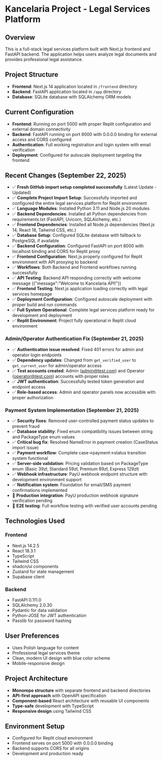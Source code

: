 # Kancelaria Project - Legal Services Platform

## Overview
This is a full-stack legal services platform built with Next.js frontend and FastAPI backend. The application helps users analyze legal documents and provides professional legal assistance.

## Project Structure
- **Frontend**: Next.js 14 application located in `/frontend` directory
- **Backend**: FastAPI application located in `/app` directory
- **Database**: SQLite database with SQLAlchemy ORM models

## Current Configuration
- **Frontend**: Running on port 5000 with proper Replit configuration and external domain connectivity
- **Backend**: FastAPI running on port 8000 with 0.0.0.0 binding for external access and CORS configured
- **Authentication**: Full working registration and login system with email verification
- **Deployment**: Configured for autoscale deployment targeting the frontend

## Recent Changes (September 22, 2025)
- ✅ **Fresh GitHub import setup completed successfully** (Latest Update - Updated)
- ✅ **Complete Project Import Setup**: Successfully imported and configured the entire legal services platform for Replit environment
- ✅ **Language Modules**: Installed Python 3.11 and Node.js 20 modules
- ✅ **Backend Dependencies**: Installed all Python dependencies from requirements.txt (FastAPI, Uvicorn, SQLAlchemy, etc.)
- ✅ **Frontend Dependencies**: Installed all Node.js dependencies (Next.js 14, React 18, Tailwind CSS, etc.)
- ✅ **Database Setup**: Configured SQLite database with fallback to PostgreSQL if available
- ✅ **Backend Configuration**: Configured FastAPI on port 8000 with localhost binding and CORS for Replit proxy
- ✅ **Frontend Configuration**: Next.js properly configured for Replit environment with API proxying to backend
- ✅ **Workflows**: Both Backend and Frontend workflows running successfully
- ✅ **API Testing**: Backend API responding correctly with welcome message ({"message":"Welcome to Kancelaria API!"})
- ✅ **Frontend Testing**: Next.js application loading correctly with legal services homepage
- ✅ **Deployment Configuration**: Configured autoscale deployment with proper build and run commands
- ✅ **Full System Operational**: Complete legal services platform ready for development and deployment
- ✅ **Replit Environment**: Project fully operational in Replit cloud environment

### Admin/Operator Authentication Fix (September 21, 2025)
- ✅ **Authentication issue resolved**: Fixed 401 errors for admin and operator login endpoints
- ✅ **Dependency updates**: Changed from `get_verified_user` to `get_current_user` for admin/operator access
- ✅ **Test accounts created**: Admin (admin@test.com) and Operator (operator@test.com) accounts with proper roles
- ✅ **JWT authentication**: Successfully tested token generation and endpoint access
- ✅ **Role-based access**: Admin and operator panels now accessible with proper authorization

### Payment System Implementation (September 21, 2025)
- ✅ **Security fixes**: Removed user-controlled payment status updates to prevent fraud
- ✅ **Database stability**: Fixed enum compatibility issues between string and PackageType enum values
- ✅ **Critical bug fix**: Resolved NameError in payment creation (CaseStatus import issue)
- ✅ **Payment workflow**: Complete case→payment→status transition system functional
- ✅ **Server-side validation**: Pricing validation based on PackageType enum (Basic 39zł, Standard 59zł, Premium 89zł, Express 129zł)
- ✅ **Webhook infrastructure**: PayU webhook endpoint structure with development environment support
- ✅ **Notification system**: Foundation for email/SMS payment confirmations implemented
- 🔄 **Production integration**: PayU production webhook signature verification pending
- 🔄 **E2E testing**: Full workflow testing with verified user accounts pending

## Technologies Used
### Frontend
- Next.js 14.2.5
- React 18.3.1
- TypeScript
- Tailwind CSS
- shadcn/ui components
- Zustand for state management
- Supabase client

### Backend
- FastAPI 0.111.0
- SQLAlchemy 2.0.30
- Pydantic for data validation
- Python-JOSE for JWT authentication
- Passlib for password hashing

## User Preferences
- Uses Polish language for content
- Professional legal services theme
- Clean, modern UI design with blue color scheme
- Mobile-responsive design

## Project Architecture
- **Monorepo structure** with separate frontend and backend directories
- **API-first approach** with OpenAPI specification
- **Component-based** React architecture with reusable UI components
- **Type-safe** development with TypeScript
- **Responsive design** using Tailwind CSS

## Environment Setup
- Configured for Replit cloud environment
- Frontend serves on port 5000 with 0.0.0.0 binding
- Backend supports CORS for all origins
- Development and production ready